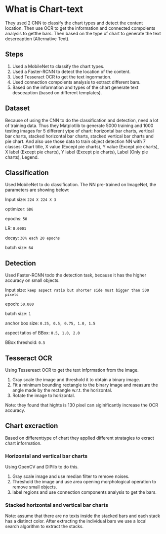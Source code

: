 # What is Chart-text

They used 2 CNN to classify the chart types and detect the content location. Then use OCR to get the information and connected compolents analysis to getthe bars. Then based on the type of chart to generate the text descreaption (Alternative Text).

## Steps

1. Used a MobileNet to classify the chart types.
2. Used a Faster-RCNN to detect the location of the content.
3. Used Tesseract OCR to get the text ingormation.
4. Used connection compolents analysis to extract different bars.
5. Based on the information and types of the chart generate text desceaption (based on different templates).

## Dataset

Because of using the CNN to do the classification and detection, need a lot of training data. Thus they Matplotlib to generate 5000 training and 1000 testing images for 5 different ytpe of chart: horizontal bar charts, vertical bar charts, stacked horizontal bar charts, stacked vertical bar charts and pie chart. And also use those data to train object detection NN with 7 classes: Chart title, X value (Except pie charts), Y value (Except pie charts), X label (Except pie charts), Y label (Except pie charts), Label (Only pie charts), Legend. 


## Classification

Used MobileNet to do classification. The NN pre-trained on ImageNet, the parameters are showing below:

Input size: ```224 X 224 X 3```

optimizer: ```SDG```

epochs: ```50```

LR: ```0.0001```

decay: ```30% each 20 epochs```

batch size: ```64```

## Detection

Used Faster-RCNN todo the detection task, because it has the higher accuracy on small objects.

Input size: ```keep aspect ratio but shorter side must bigger than 500 pixels```

epoch: ```50,000```

batch size: ```1```

anchor box size: ```0.25, 0.5, 0.75, 1.0, 1.5```

aspect tatios of BBox: ```0.5, 1.0, 2.0```

BBox threshold: ```0.5```

## Tesseract OCR

Using Tessereact OCR to get the text infprmation from the image.

1. Gray scale the image and threshold it to obtain a binary image. 
2. Fit a minimum bounding rectangle to the binary image and measure the angle made by the rectangle w.r.t. the horizontal. 
3. Rotate the image to horizontal.

Note: they found that hights is 130 pixel can siginificantly increase the OCR accuracy.

## Chart excraction

Based on differenttype of chart they applied different stratagies to exract chart information.

### Horizontal and vertical bar charts

Using OpenCV and DIPilb to do this.

1. Gray scale image and use median filter to remove noises.
2. Threshold the image and use area opening morphological operation to remove small objects.
3. label regions and use connection components analysis to get the bars.

### Stacked horizontal and vertical bar charts

Note: assume that there are no texts inside the stacked bars and each stack has a distinct color. After extracting the individual bars we use a local search algorithm to extract the stacks.





